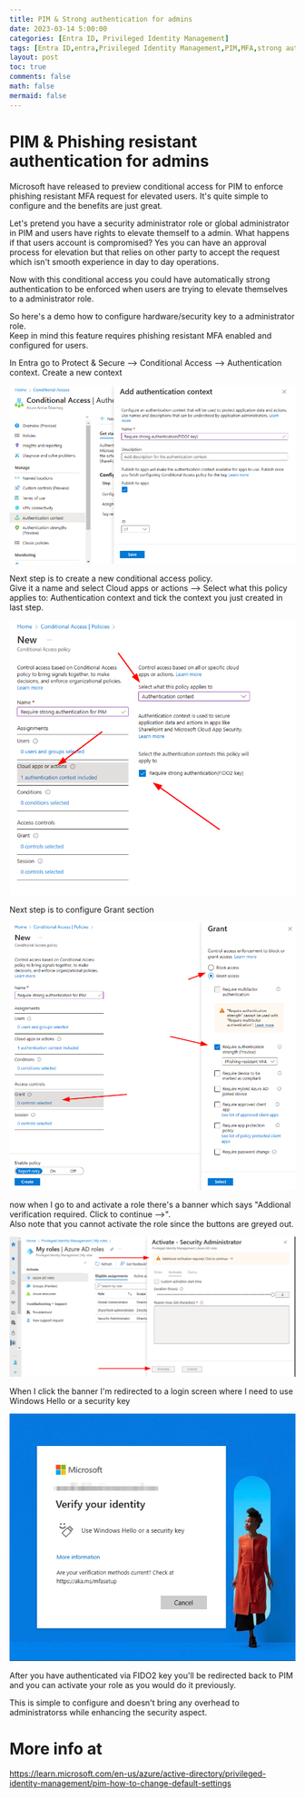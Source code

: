 ```yaml
---
title: PIM & Strong authentication for admins
date: 2023-03-14 5:00:00
categories: [Entra ID, Privileged Identity Management]
tags: [Entra ID,entra,Privileged Identity Management,PIM,MFA,strong authentication,Security key,FIDO2,Microsoft,Learning,Tutorial,Security]
layout: post
toc: true
comments: false
math: false
mermaid: false
---
```


# PIM & Phishing resistant authentication for admins

Microsoft have released to preview conditional access for PIM to enforce phishing resistant MFA request for elevated users. It's quite simple to configure and the benefits are just great. 

Let's pretend you have a security administrator role or global administrator in PIM and users have rights to elevate themself to a admin. What happens if that users account is compromised? Yes you can have an approval process for elevation but that relies on other party to accept the request which isn't smooth experience in day to day operations.

Now with this conditional access you could have  automatically strong authentication to be enforced when users are trying to elevate themselves to a administrator role.

So here's a demo how to configure hardware/security key to a administrator role.  
Keep in mind this feature requires phishing resistant MFA enabled and configured for users.

In Entra go to Protect & Secure --> Conditional Access --> Authentication context. Create a new context

![Picture 1. Add authentication context](/assets/img/2023-03-14-PIM-phising-resistant-authentication-for-admins/1-AddAuthContext.png)

Next step is to create a new conditional access policy.  
Give it a name and select Cloud apps or actions --> Select what this policy applies to: Authentication context and tick the context you just created in last step.

![Picture 2. New conditional access policy, authentication context](/assets/img/2023-03-14-PIM-phising-resistant-authentication-for-admins/2-NewCAPolicyAddContext.png)

Next step is to configure Grant section

![Picture 3. New conditional access policy, Grant](/assets/img/2023-03-14-PIM-phising-resistant-authentication-for-admins/3-NewCAPolicyAddGrant.png)

now when I go to and activate a role there's a banner which says "Addional verification required. Click to continue -->".   
Also note that you cannot activate the role since the buttons are greyed out.  

![Picture 4. Activating PIM Role](/assets/img/2023-03-14-PIM-phising-resistant-authentication-for-admins/4-ActivatingPimRole.png)

When I click the banner I'm redirected to a login screen where I need to use Windows Hello or a security key

![Picture 4. Verify your identity screen](/assets/img/2023-03-14-PIM-phising-resistant-authentication-for-admins/5-verifyIdentity.png)

After you have authenticated via FIDO2 key you'll be redirected back to PIM and you can activate your role as you would do it previously.

This is simple to configure and doesn't bring any overhead to administratorss while enhancing the security aspect.

# More info at
https://learn.microsoft.com/en-us/azure/active-directory/privileged-identity-management/pim-how-to-change-default-settings